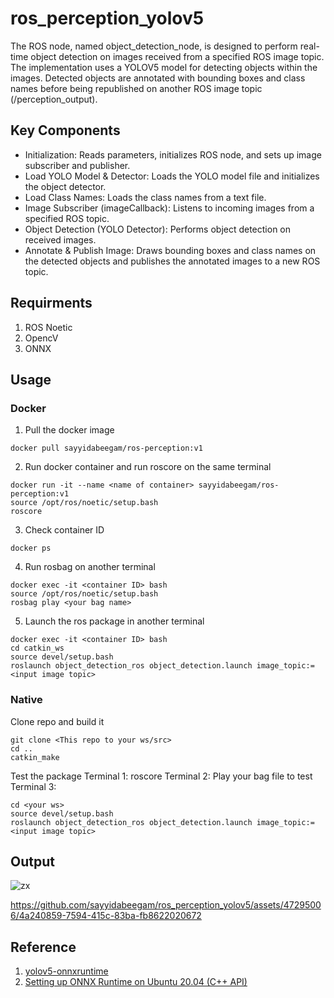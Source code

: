 # ros_perception_yolov5 
The ROS node, named object_detection_node, is designed to perform real-time object detection on images received from a specified ROS image topic. The implementation uses a YOLOV5 model for detecting objects within the images. Detected objects are annotated with bounding boxes and class names before being republished on another ROS image topic (/perception_output).
## Key Components
- Initialization: Reads parameters, initializes ROS node, and sets up image subscriber and publisher.
- Load YOLO Model & Detector: Loads the YOLO model file and initializes the object detector.
- Load Class Names: Loads the class names from a text file.
- Image Subscriber (imageCallback): Listens to incoming images from a specified ROS topic.
- Object Detection (YOLO Detector): Performs object detection on received images.
- Annotate & Publish Image: Draws bounding boxes and class names on the detected objects and publishes the annotated images to a new ROS topic.

## Requirments
1. ROS Noetic
2. OpencV
3. ONNX

## Usage
### Docker
1. Pull the docker image
```
docker pull sayyidabeegam/ros-perception:v1
```
2. Run docker container and run roscore on the same terminal
```
docker run -it --name <name of container> sayyidabeegam/ros-perception:v1
source /opt/ros/noetic/setup.bash
roscore
```
3. Check container ID
```
docker ps
```
4. Run rosbag on another terminal
```
docker exec -it <container ID> bash
source /opt/ros/noetic/setup.bash
rosbag play <your bag name>
```
5. Launch the ros package in another terminal
```
docker exec -it <container ID> bash
cd catkin_ws
source devel/setup.bash
roslaunch object_detection_ros object_detection.launch image_topic:=<input image topic>
```
### Native
Clone repo and build it
```
git clone <This repo to your ws/src>
cd ..
catkin_make
```
Test the package
Terminal 1: roscore
Terminal 2: Play your bag file to test
Terminal 3:
```
cd <your ws>
source devel/setup.bash
roslaunch object_detection_ros object_detection.launch image_topic:=<input image topic>
```

## Output
![zx](https://github.com/sayyidabeegam/ros_perception_yolov5/assets/47295006/2e10ddfd-1114-43e6-9398-e8ddef4c195f)


https://github.com/sayyidabeegam/ros_perception_yolov5/assets/47295006/4a240859-7594-415c-83ba-fb8622020672



## Reference
1. [yolov5-onnxruntime ](https://github.com/itsnine/yolov5-onnxruntime)
2. [Setting up ONNX Runtime on Ubuntu 20.04 (C++ API)](https://stackoverflow.com/questions/63420533/setting-up-onnx-runtime-on-ubuntu-20-04-c-api)
